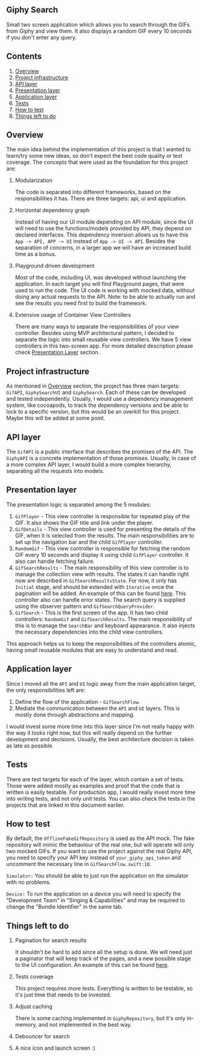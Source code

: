 ## Giphy Search
Small two screen application which allows you to search through the GIFs from Giphy and view them. It also displays a random GIF every 10 seconds if you don't enter any query.

## Contents

1. [Overview](#overview)
2. [Project infrastructure](#project-infrastructure)
3. [API layer](#api-layer)
4. [Presentation layer](#presentation-layer)
5. [Application layer](#application-layer)
6. [Tests](#tests)
7. [How to test](#how-to-test)
8. [Things left to do](#things-left-to-do)

## Overview
The main idea behind the implementation of this project is that I wanted to learn/try some new ideas, so don't expect the best code quality or test coverage.
The concepts that were used as the foundation for this project are:

1. Modularization

    The code is separated into different frameworks, based on the responsibilities it has. There are three targets: api, ui and application.

2. Horizontal dependency graph

    Instead of having our UI module depending on API module, since the UI will need to use the functions/models provided by API, they depend on declared interfaces. This dependency inversion allows us to have this `App -> API, APP -> UI` instead of `App -> UI -> API`. Besides the separation of concerns, in a larger app we will have an increased build time as a bonus.

3. Playground driven development

    Most of the code, including UI, was developed without launching the application. In each target you will find Playground pages, that were used to run the code. The UI code is working with mocked data, without doing any actual requests to the API. Note: to be able to actually run and see the results you need first to build the framework.

4. Extensive usage of Container View Controllers

    There are many ways to separate the responsibilities of your view controller. Besides using MVP architectural pattern, I decided to separate the logic into small reusable view controllers. We have 5 view controllers in this two-screen app. For more detailed description please check [Presentation Layer](#presentation-layer) section.


## Project infrastructure
As mentioned in [Overview](#overview) section, the project has three main targets: `GifAPI`, `GiphySearchUI` and `GiphySearch`. Each of these can be developed and tested independently. Usually, I would use a dependency management system, like cocoapods, to track the dependency versions and be able to lock to a specific version, but this would be an overkill for this project. Maybe this will be added at some point.

## API layer
The `GifAPI` is a public interface that describes the promises of the API. The `GiphyAPI` is a concrete implementation of those promises. Usually, in case of a more complex API layer, I would build a more complex hierarchy, separating all the requests into models.

## Presentation layer
The presentation logic is separated among the 5 modules:
1. `GifPlayer` - This view controller is responsible for repeated play of the GIF. It also shows the GIF title and link under the player.
2. `GifDetails` - This view controller is used for presenting the details of the GIF, when it is selected from the results. The main responsibilities are to set up the navigation bar and the child `GifPlayer` controller.
3. `RandomGif` - This view controller is responsible for fetching the random GIF every 10 seconds and display it using child `GifPlayer` controller. It also can handle fetching failure.
4. `GifSearchResults` - The main responsibility of this view controller is to manage the collection view with results. The states it can handle right now are described in `GifSearchResultsState`. For now, it only has `Initial` stage, and should be extended with `Iterative` once the pagination will be added. An example of this can be found [here](https://github.com/lexorus/flickr-search/blob/master/FlickrSearch/Modules/Search/ViewController/SearchViewControllerEventState.swift). This controller also can handle error states. The search query is supplied using the observer pattern and `GifSearchQueryProvider`.
5. `GifSearch` - This is the first screen of the app. It has two child controllers: `RandomGif` and `GifSearchResults`. The main responsibility of this is to manage the `SearchBar` and keyboard appearance. It also injects the necessary dependencies into the child view controllers.

This approach helps us to keep the responsibilities of the controllers atomic, having small reusable modules that are easy to understand and read.

## Application layer
Since I moved all the `API` and `UI` logic away from the main application target, the only responsibilities left are:
1. Define the flow of the application - `GifSearchFlow`.
2. Mediate the communication between the `API` and `UI` layers. This is mostly done through abstractions and mapping.

I would invest some more time into this layer since I'm not really happy with the way it looks right now, but this will really depend on the further development and decisions. Usually, the best architecture decision is taken as late as possible.

## Tests
There are test targets for each of the layer, which contain a set of tests. Those were added mostly as examples and proof that the code that is written is easily testable. For production app, I would really invest more time into writing tests, and not only unit tests. You can also check the tests in the projects that are linked in this document earlier.

## How to test

By default, the `OfflineFakeGifRepository` is used as the API mock. The fake repository will mimic the behaviour of the real one, but will operate will only two mocked GIFs. If you want to use the project against the real Giphy API, you need to specify your API key instead of `your_giphy_api_token` and uncomment the necessary line in `GifSearchFlow.swift:10`.

`Simulator:` You should be able to just run the application on the simulator with no problems.

`Device:` To run the application on a device you will need to specify the "Development Team" in "Singing & Capabilities" and may be required to change the "Bundle Identifier" in the same tab.

## Things left to do
1. Pagination for search results

    It shouldn't be hard to add since all the setup is done. We will need just a paginator that will keep track of the pages, and a new possible stage to the UI configuration. An example of this can be found [here](https://github.com/lexorus/flickr-search/blob/0643e65b6c329d2dac885d753c39cef398c31f60/FlickrSearch/Modules/Search/ViewModel/Services/Paginator.swift).

2. Tests coverage

    This project requires more tests. Everything is written to be testable, so it's just time that needs to be invested.

3. Adjust caching

    There is some caching implemented in `GiphyRepository`, but it's only in-memory, and not implemented in the best way. 

4. Debouncer for search
5. A nice icon and launch screen :)
